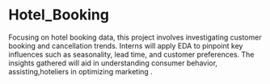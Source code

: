 # Hotel_Booking
Focusing on hotel booking data, this project involves investigating customer booking and cancellation trends. Interns will apply EDA to pinpoint key influences such as seasonality, lead time, and customer preferences. The insights gathered will aid in understanding consumer behavior, assisting,hoteliers in optimizing marketing .
